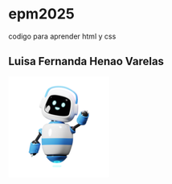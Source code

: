 # epm2025
codigo para aprender html y css


## Luisa Fernanda Henao Varelas 
![IMAGEN](./img/robot.webp)

